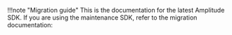 !!!note "Migration guide"
    This is the documentation for the latest Amplitude SDK. If you are using the maintenance SDK, refer to the migration documentation: 